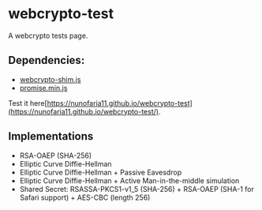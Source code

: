 # webcrypto-test

A webcrypto tests page.

## Dependencies:
- [webcrypto-shim.js](https://github.com/vibornoff/webcrypto-shim)
- [promise.min.js](https://github.com/lahmatiy/es6-promise-polyfill)

Test it here[https://nunofaria11.github.io/webcrypto-test](https://nunofaria11.github.io/webcrypto-test/).

## Implementations
- RSA-OAEP (SHA-256)
- Elliptic Curve Diffie-Hellman
- Elliptic Curve Diffie-Hellman + Passive Eavesdrop
- Elliptic Curve Diffie-Hellman + Active Man-in-the-middle simulation
- Shared Secret: RSASSA-PKCS1-v1_5 (SHA-256) + RSA-OAEP (SHA-1 for Safari support) + AES-CBC (length 256)
